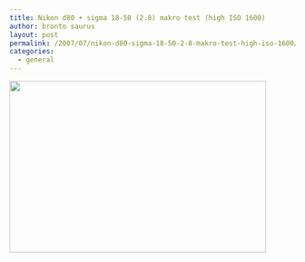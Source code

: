 ```yaml
---
title: Nikon d80 + sigma 18-50 (2.8) makro test (high ISO 1600)
author: bronto saurus
layout: post
permalink: /2007/07/nikon-d80-sigma-18-50-2-8-makro-test-high-iso-1600/
categories:
  - general
---
```

<a href="http://somestuff.org/d80test4-makro/" target="_blank" ><img src="/images/d80_makro_teaser.jpg" width="452" height="303" border="0" alt="" /></a>